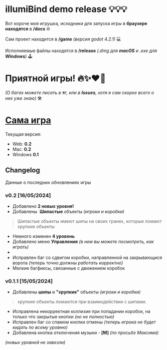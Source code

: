 # illumiBind demo release 💡💡💡

Вот короче моя игрушка, исходники для запуска игры в **браузере находятся** в **/docs** 🌐

Сам проект находится в **/game** _(версия godot 4.2.1)_ 💻

Исполняемые файлы находятся в **/release** _(.dmg для **macOS** и .exe для **Windows**)_ 🕹️

# **Приятной игры!** 🔥✨❤️‍🔥

_(О багах можете писать в **тг**, или в **Issues**, хотя я сам скорее всего о них уже знаю)_ 🛠️

# [Сама игра](https://oplayer1337.github.io/illumiBind/)
  Текущая версия:
  * Web: **0.2**
  * Mac: **0.2**
  * Windows **0.1**

## Changelog 
Данные о последних обновлениях игры

### **v0.2** [16/05/2024]
  * Добавлено **2 новых уровня!** 
  * Добавлены  **Шипастые** объекты _(игроки и коробки)_
  > Шипастые объекты имеют шипы на своих гранях, которые ломают хрупкие объекты
  * Немного изменен **4 уровень**
  * Добавлено меню **Управления** _(в нем вы можете посмотреть, как играть)_
  * 
  * Исправлен баг со сдвигом коробки, направленной на закрывающися ворота _(теперь точно должны работать корректно)_
  * Мелкие багфиксы, связанные с движением коробок
### **v0.1.1** [15/05/2024]
  * Добавлены **шипы** и **"хрупкие"** объекты _(игроки и коробки)_
  > хрупкие объекты ломаются при взаимодействии с шипами.
  * Исправлена некорректная коллизия при попадании коробок, на только что закрытые кнопки _(но не полностью)_
  * Исправлен баг со спамом кнопки отмены _(теперь игрока не будет кидать по всему уровню)_
  * Добавлена кнопка отключения музыки - **[M]** _(по просьбе Максима)_
  
  _(новых уровней не завезли)_
